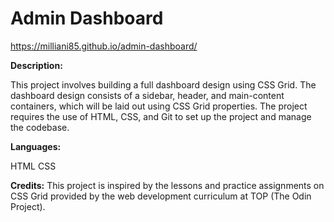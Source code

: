 # Admin Dashboard

https://milliani85.github.io/admin-dashboard/

**Description:** 

This project involves building a full dashboard design using CSS Grid. The dashboard design consists of a sidebar, header, and main-content containers, which will be laid out using CSS Grid properties. The project requires the use of HTML, CSS, and Git to set up the project and manage the codebase.


**Languages:**

HTML
CSS


**Credits:**
This project is inspired by the lessons and practice assignments on CSS Grid provided by the web development curriculum at TOP (The Odin Project).
